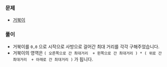 ### 문제
- [거북이](https://www.acmicpc.net/problem/8911)

### 풀이

- 거북이를 `0,0` 으로 시작으로 사방으로 걸어간 최대 거리를 각각 구해주었습니다.
- 거북이의 영역은 `( 오른쪽으로 간 최대거리  + 왼쪽으로 간 최대거리 ) * ( 위로 간 최대거리  + 아래로 간 최대거리 )` 가 됩니다.